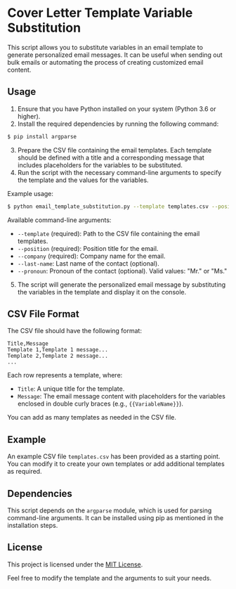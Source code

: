 # Cover Letter Template Variable Substitution

This script allows you to substitute variables in an email template to generate personalized email messages. It can be useful when sending out bulk emails or automating the process of creating customized email content.

## Usage

1. Ensure that you have Python installed on your system (Python 3.6 or higher).
2. Install the required dependencies by running the following command:
```bash
$ pip install argparse
```
3. Prepare the CSV file containing the email templates. Each template should be defined with a title and a corresponding message that includes placeholders for the variables to be substituted.
4. Run the script with the necessary command-line arguments to specify the template and the values for the variables.

Example usage:
```bash
$ python email_template_substitution.py --template templates.csv --position "Full-stack Software Developer" --company "ABC Company" --last-name "Smith"
```



Available command-line arguments:
- `--template` (required): Path to the CSV file containing the email templates.
- `--position` (required): Position title for the email.
- `--company` (required): Company name for the email.
- `--last-name`: Last name of the contact (optional).
- `--pronoun`: Pronoun of the contact (optional). Valid values: "Mr." or "Ms."

5. The script will generate the personalized email message by substituting the variables in the template and display it on the console.

## CSV File Format

The CSV file should have the following format:

```csv
Title,Message
Template 1,Template 1 message...
Template 2,Template 2 message...
...
```


Each row represents a template, where:
- `Title`: A unique title for the template.
- `Message`: The email message content with placeholders for the variables enclosed in double curly braces (e.g., `{{VariableName}}`).

You can add as many templates as needed in the CSV file.

## Example

An example CSV file `templates.csv` has been provided as a starting point. You can modify it to create your own templates or add additional templates as required.

## Dependencies

This script depends on the `argparse` module, which is used for parsing command-line arguments. It can be installed using pip as mentioned in the installation steps.

## License

This project is licensed under the [MIT License](LICENSE).


Feel free to modify the template and the arguments to suit your needs.

